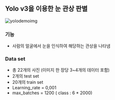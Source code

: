 ## Yolo v3을 이용한 눈 관상 판별
![yolodemoimg](https://user-images.githubusercontent.com/78400692/106859852-f8689400-6706-11eb-9190-dd46a05e2630.png)


### 기능  
- 사람의 얼굴에서 눈을 인식하여 해당하는 관상을 나타냄

### Data set
- 총 22개의 사진 (이미지 한 장당 3~4개의 데이터 포함)
- 2개의 test set
- 20개의 train set
- Learning_rate = 0,001
- max_batches = 1200 ( class : 6 * 2000)

